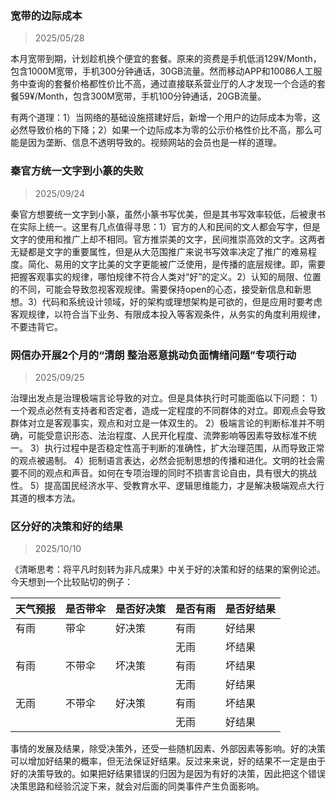 <!-- date: modify -->
### 宽带的边际成本

> 2025/05/28

本月宽带到期，计划趁机换个便宜的套餐。原来的资费是手机低消129¥/Month，包含1000M宽带，手机300分钟通话，30GB流量。然而移动APP和10086人工服务中查询的套餐价格都性价比不高，通过直接联系营业厅的人才发现一个合适的套餐59¥/Month，包含300M宽带，手机100分钟通话，20GB流量。

有两个道理：1）当网络的基础设施搭建好后，新增一个用户的边际成本为零，这必然导致价格的下降；2）如果一个边际成本为零的公示价格性价比不高，那么可能是因为垄断、信息不透明导致的。视频网站的会员也是一样的道理。

### 秦官方统一文字到小篆的失败

> 2025/09/24

秦官方想要统一文字到小篆，虽然小篆书写优美，但是其书写效率较低，后被隶书在实际上统一。这里有几点值得寻思：1）官方的人和民间的文人都会写字，但是文字的使用和推广上却不相同。官方推崇美的文字，民间推崇高效的文字。这两者无疑都是文字的重要属性，但是从大范围推广来说书写效率决定了推广的难易程度。简化、易用的文字比美的文字更能被广泛使用，是传播的底层规律。即，需要把握客观事实的规律，哪怕规律不符合人类对“好”的定义。2）认知的局限、位置的不同，可能会导致忽视客观规律。需要保持open的心态，接受新信息和新思想。3）代码和系统设计领域，好的架构或理想架构是可欲的，但是应用时要考虑客观规律，以符合当下业务、有限成本投入等客观条件，从务实的角度利用规律，不要违背它。

### 网信办开展2个月的“清朗 整治恶意挑动负面情绪问题”专项行动

> 2025/09/25

治理出发点是治理极端言论导致的对立。但是具体执行时可能面临以下问题：
1）一个观点必然有支持者和否定者，造成一定程度的不同群体的对立。即观点会导致群体对立是客观事实，观点和对立是一体双生的。
2）极端言论的判断标准并不明确，可能受意识形态、法治程度、人民开化程度、流弊影响等因素导致标准不统一。
3）执行过程中是否稳定性高于判断的准确性，扩大治理范围，从而导致正常的观点被遏制。
4）扼制语言表达，必然会扼制思想的传播和进化。文明的社会需要不同的观点和声音。如何在专项治理的同时不损害言论自由，具有很大的挑战性。
5）提高国民经济水平、受教育水平、逻辑思维能力，才是解决极端观点大行其道的根本方法。

### 区分好的决策和好的结果

> 2025/10/10

《清晰思考：将平凡时刻转为非凡成果》中关于好的决策和好的结果的案例论述。今天想到一个比较贴切的例子：

| 天气预报 | 是否带伞 | 是否好决策 | 是否有雨 | 是否好结果 |
| ---- | ---- | ----- | ---- | ----- |
| 有雨   | 带伞   | 好决策   | 有雨   | 好结果   |
|      |      |       | 无雨   | 坏结果   |
| 有雨   | 不带伞  | 坏决策   | 有雨   | 坏结果   |
|      |      |       | 无雨   | 好结果   |
| 无雨   | 不带伞  | 好决策   | 有雨   | 坏结果   |
|      |      |       | 无雨   | 好结果   |

事情的发展及结果，除受决策外，还受一些随机因素、外部因素等影响。好的决策可以增加好结果的概率，但无法保证好结果。反过来来说，好的结果不一定是由于好的决策导致的。如果把好结果错误的归因为是因为有好的决策，因此把这个错误决策思路和经验沉淀下来，就会对后面的同类事件产生负面影响。
